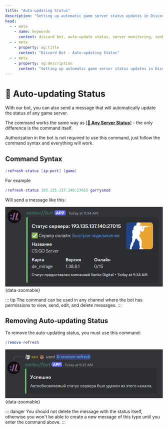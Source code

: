 ```yaml
---
title: "Auto-updating Status"
description: "Setting up automatic game server status updates in Discord. Real-time server monitoring."
head:
  - - meta
    - name: keywords
      content: discord bot, auto-update status, server monitoring, senko bot, game servers
  - - meta
    - property: og:title 
      content: "Discord Bot - Auto-updating Status"
  - - meta
    - property: og:description
      content: "Setting up automatic game server status updates in Discord. Real-time server monitoring."
---
```


# 🔁 Auto-updating Status

With our bot, you can also send a message that will automatically update the status of any game server.

The command works the same way as [**[🔁 Any Server Status](/bot/any-status)**] - the only difference is the command itself.

Authorization in the bot is not required to use this command, just follow the command syntax and everything will work.

## Command Syntax

```lua
/refresh-status [ip:port] [game]
```

For example

```lua
/refresh-status 193.135.137.140:27015 garrysmod
```

Will send a message like this:

![sample status of a random game server](/images/bot/any-status.png){data-zoomable}

::: tip
The command can be used in any channel where the bot has permissions to view, send, edit, and delete messages.
:::

## Removing Auto-updating Status

To remove the auto-updating status, you must use this command:

```lua
/remove-refresh
```

![remove refreshable status](/images/bot/remove-status.png){data-zoomable}

::: danger
You should not delete the message with the status itself, otherwise you won't be able to create a new message of this type until you enter the command above.
:::
